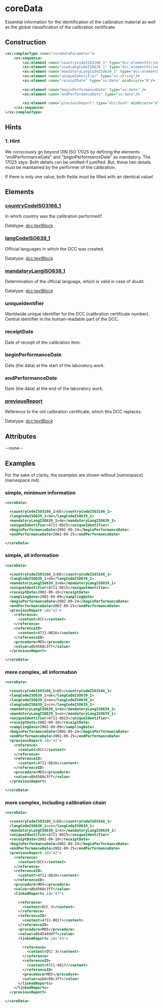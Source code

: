 # coreData

Essential information for the identification of the calibration material as well as the global classification of the calibration certificate.

## Construction
```xml
<xs:complexType name="coreDataParameter">
    <xs:sequence>
        <xs:element name="countryCodeISO3166_1" type="dcc:elementStringISO3166"/>
        <xs:element name="usedLangCodeISO639_1" type="dcc:elementStringISO639" maxOccurs="unbounded"/>
        <xs:element name="mandatoryLangCodeISO639_1" type="dcc:elementStringISO639" maxOccurs="unbounded"/>
        <xs:element name="uniqueIdentifier" type="xs:string"/>
        <xs:element name="receiptDate" type="xs:date" minOccurs="0"/>
        
        <xs:element name="beginPerformanceDate" type="xs:date" />
        <xs:element name="endPerformanceDate" type="xs:date"/>
        
        <xs:element name="previousReport" type="dcc:hash" minOccurs="0"/>
    </xs:sequence>
</xs:complexType>
```

## Hints

### 1. Hint
We consciously go beyond DIN ISO 17025 by defining the elements "endPerformanceDate" and "beginPerformanceDate" as mandatory. The 17025 says: Both details can be omitted if justified. But, these two details must be maintained by the performer of the calibration.

If there is only one value, both fields must be filled with an identical value!


## Elements

### [countryCodeISO3166_1](../complexTypes/elementStringISO3166.md)
In which country was the calibration performed?

Datatype: [dcc:textBlock](../complexTypes/elementStringISO3166.md)

### [langCodeISO639_1](../complexTypes/elementStringISO639.md)
Official languages in which the DCC was created.

Datatype: [dcc:textBlock](../complexTypes/elementStringISO639.md)

### [mandatoryLangISO639_1](../complexTypes/elementStringISO639.md)
Determination of the official language, which is valid in case of doubt.

Datatype: [dcc:textBlock](../complexTypes/elementStringISO639.md)

### uniqueIdentifier
Worldwide unique identifier for the DCC (calibration certificate number).
Central identifier in the human-readable part of the DCC.

### receiptDate
Date of receipt of the calibration item.

### beginPerformanceDate
Date (the data) at the start of the laboratory work.

### endPerformanceDate
Date (the data) at the end of the laboratory work.

### [previousReport](../complexTypes/hash.md)
Reference to the old calibration certificate, which this DCC replaces.

Datatype: [dcc:textBlock](../complexTypes/hash.md)

## Attributes
--none--

## Examples
For the sake of clarity, the examples are shown without [namespace] (namespace.md).

### simple, minimum information
```xml
<coreData>

  <countryCodeISO3166_1>DE</countryCodeISO3166_1>
  <langCodeISO639_1>de</langCodeISO639_1>
  <mandatoryLangISO639_1>de</mandatoryLangISO639_1>
  <uniqueIdentifier>4711-0815</uniqueIdentifier>
  <beginPerformanceDate>2002-09-24</beginPerformanceDate>
  <endPerformanceDate>2002-09-25</endPerformanceDate>

</coreData>
```

### simple, all information
```xml
<coreData>

  <countryCodeISO3166_1>DE</countryCodeISO3166_1>
  <langCodeISO639_1>de</langCodeISO639_1>
  <mandatoryLangISO639_1>de</mandatoryLangISO639_1>
  <uniqueIdentifier>4711-0815</uniqueIdentifier>
  <receiptDate>2002-09-10</receiptDate>
  <samplingDate>2002-09-09</samplingDate>
  <beginPerformanceDate>2002-09-24</beginPerformanceDate>
  <endPerformanceDate>2002-09-25</endPerformanceDate>
  <previousReport id="42">
    <reference>
      <content>DCC</content>
    </reference>
    <referenceID>
      <content>4711-0816</content>
    </referenceID>
    <procedure>MD5</procedure>
    <value>a8b4568c3ff</value>
  </previousReport>

</coreData>
```

### more complex, all information
```xml
<coreData>

  <countryCodeISO3166_1>DE</countryCodeISO3166_1>
  <langCodeISO639_1>de</langCodeISO639_1>
  <langCodeISO639_1>en</langCodeISO639_1>
  <langCodeISO639_1>cn</langCodeISO639_1>
  <mandatoryLangISO639_1>de</mandatoryLangISO639_1>
  <mandatoryLangISO639_1>en</mandatoryLangISO639_1>
  <uniqueIdentifier>4711-0815</uniqueIdentifier>
  <receiptDate>2002-09-10</receiptDate>
  <samplingDate>2002-09-09</samplingDate>
  <beginPerformanceDate>2002-09-24</beginPerformanceDate>
  <endPerformanceDate>2002-09-25</endPerformanceDate>
  <previousReport id="42">
    <reference>
      <content>DCC</content>
    </reference>
    <referenceID>
      <content>4711-0816</content>
    </referenceID>
    <procedure>MD5</procedure>
    <value>a8b4568c3ff</value>
  </previousReport>

</coreData>
```

### more complex, including calibration chain
```xml
<coreData>

  <countryCodeISO3166_1>DE</countryCodeISO3166_1>
  <langCodeISO639_1>cn</langCodeISO639_1>
  <mandatoryLangISO639_1>en</mandatoryLangISO639_1>
  <uniqueIdentifier>4711-0815</uniqueIdentifier>
  <receiptDate>2002-09-10</receiptDate>
  <beginPerformanceDate>2002-09-24</beginPerformanceDate>
  <endPerformanceDate>2002-09-25</endPerformanceDate>
  <previousReport id="42">
    <reference>
      <content>DCC</content>
    </reference>
    <referenceID>
      <content>4711-0816</content>
    </referenceID>
    <procedure>MD5</procedure>
    <value>a8b4568c3ff</value>
    <linkedReports id="43">

      <reference>
        <content>DCC 2</content>
      </reference>
      <referenceID>
        <content>4711-0817</content>
      </referenceID>
      <procedure>MD5</procedure>
      <value>a8b4544ddff</value>
      <linkedReports id="44">

        <reference>
          <content>DCC 3</content>
        </reference>
        <referenceID>
          <content>4711-0817</content>
        </referenceID>
        <procedure>MD5</procedure>
        <value>aabdc68c3ff</value>
      </linkedReports>
    </linkedReports>
  </previousReport>

</coreData>
```

